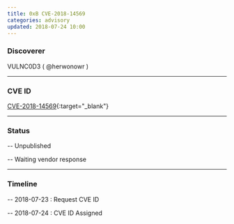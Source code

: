 ```yaml
---
title: 0xB CVE-2018-14569
categories: advisory
updated: 2018-07-24 10:00
---
```


### Discoverer

VULNC0D3 ( @herwonowr )

---

### CVE ID

[CVE-2018-14569](https://cve.mitre.org/cgi-bin/cvename.cgi?name=CVE-2018-14569){:target="_blank"}

---

### Status

-- Unpublished

-- Waiting vendor response

---

### Timeline

-- 2018-07-23 : Request CVE ID

-- 2018-07-24 : CVE ID Assigned

